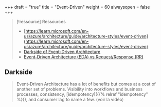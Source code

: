+++
draft = "true"
title = "Event-Driven"
weight = 60
alwaysopen = false
+++

> [!ressource] Ressources
> - [https://learn.microsoft.com/en-us/azure/architecture/guide/architecture-styles/event-driven](https://learn.microsoft.com/en-us/azure/architecture/guide/architecture-styles/event-driven)
> - [Darkside of Event-Driven Architecture](https://youtu.be/tWyXNJ8EJTY)
> - [Event-Driven Architecture (EDA) vs Request/Response (RR)](https://youtu.be/7fkS-18KBlw)

## Darkside


> Event-Driven Architecture has a lot of benefits but comes at a cost of another set of problems. Visibility into workflows and business processes, consistency, [idempotency]({{% relref "idempotency" %}}), and consumer lag to name a few.
> (voir la vidéo)
